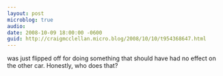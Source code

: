 ```yaml
---
layout: post
microblog: true
audio: 
date: 2008-10-09 18:00:00 -0600
guid: http://craigmcclellan.micro.blog/2008/10/10/t954368647.html
---
```

was just flipped off for doing something that should have had no effect on the other car. Honestly, who does that?
